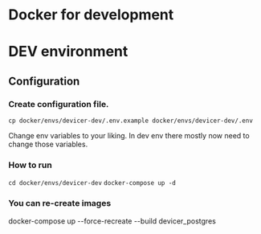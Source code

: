 # Docker for development

# DEV environment

## Configuration

### Create configuration file.
 
`cp docker/envs/devicer-dev/.env.example docker/envs/devicer-dev/.env`

Change env variables to your liking. In dev env there mostly now need to change those variables. 

### How to run

`cd docker/envs/devicer-dev`
`docker-compose up -d`

### You can re-create images

docker-compose up --force-recreate --build devicer_postgres
